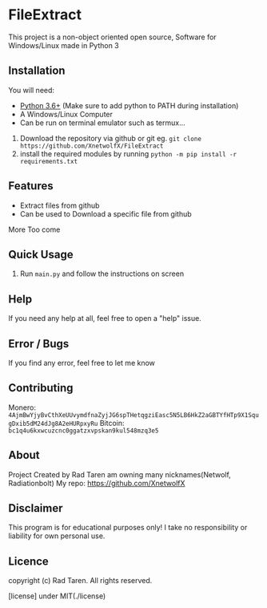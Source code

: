 # FileExtract

This project is a non-object oriented open source, Software for Windows/Linux made in Python 3 

## Installation

You will need:

* [Python 3.6+](https://www.python.org/downloads) (Make sure to add python to PATH during installation)
* A Windows/Linux Computer
* Can be run on terminal emulator such as termux...

1. Download the repository via github or git eg. `git clone https://github.com/XnetwolfX/FileExtract`
2. install the required modules by running `python -m pip install -r requirements.txt`

## Features

* Extract files from github
* Can be used to Download a specific file from github

More Too come

## Quick Usage

1. Run `main.py` and follow the instructions on screen 

## Help

If you need any help at all, feel free to open a "help" issue.

## Error / Bugs

If you find any error, feel free to let me know

## Contributing

Monero:
`4AjmBwYjyBvCthXeUUvymdfnaZyjJG6spTHetqgziEasc5N5LB6HkZ2aGBTYfHTp9X1SqugDxib5dM24dJg8A2eHURpxyRu`
Bitcoin:
`bc1q4u6kxwcuzcnc0ggatzxvpskan9kul548mzq3e5`


## About

Project Created by Rad Taren
am owning many nicknames(Netwolf, Radiationbolt)
My repo:
	https://github.com/XnetwolfX

## Disclaimer

This program is for educational purposes only! I take no responsibility or liability for own personal use.

## Licence 
copyright (c) Rad Taren. All rights reserved.

[license] under MIT(./license)